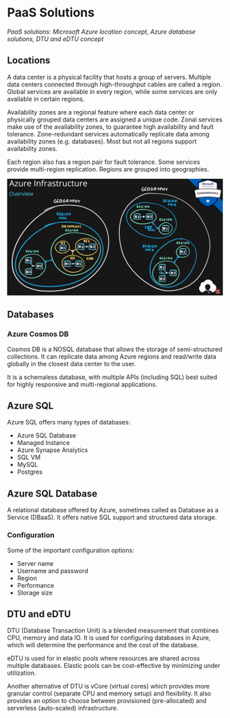 # PaaS Solutions

_PaaS solutions: Microsoft Azure location concept, Azure database solutions, DTU and eDTU concept_

## Locations

A data center is a physical facility that hosts a group of servers. Multiple data centers connected through high-throughput cables are called a region. Global services are available in every region, while some services are only available in certain regions.

Availability zones are a regional feature where each data center or physically grouped data centers are assigned a unique code. Zonal services make use of the availability zones, to guarantee high availability and fault tolerance. Zone-redundant services automatically replicate data among availability zones (e.g. databases). Most but not all regions support availability zones.

Each region also has a region pair for fault tolerance. Some services provide multi-region replication. Regions are grouped into geographies.

![](./images/paas_solutions/infra.png)

## Databases

### Azure Cosmos DB

Cosmos DB is a NOSQL database that allows the storage of semi-structured collections. It can replicate data among Azure regions and read/write data globally in the closest data center to the user.

It is a schemaless database, with multiple APIs (including SQL) best suited for highly responsive and multi-regional applications.

## Azure SQL

Azure SQL offers many types of databases:
* Azure SQL Database
* Managed Instance
* Azure Synapse Analytics
* SQL VM
* MySQL
* Postgres

## Azure SQL Database

A relational database offered by Azure, sometimes called as Database as a Service (DBaaS). It offers native SQL support and structured data storage. 

### Configuration

Some of the important configuration options:
* Server name
* Username and password
* Region
* Performance
* Storage size

## DTU and eDTU

DTU (Database Transaction Unit) is a blended measurement that combines CPU, memory and data IO. It is used for configuring databases in Azure, which will determine the performance and the cost of the database.

eDTU is used for in elastic pools where resources are shared across multiple databases. Elastic pools can be cost-effective by minimizing under utilization.

Another alternative of DTU is vCore (virtual cores) which provides more granular control (separate CPU and memory setup) and flexibility. It also provides an option to choose between provisioned (pre-allocated) and serverless (auto-scaled) infrastructure.